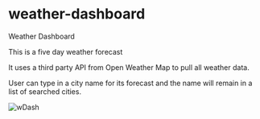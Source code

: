 # weather-dashboard
Weather Dashboard

This is a five day weather forecast

It uses a third party API from Open Weather Map to pull all weather data.

User can type in a city name for its forecast and the name will remain in a list of searched cities.

![wDash](https://user-images.githubusercontent.com/79335372/112158629-59b0cd80-8bb6-11eb-88d3-30103ba35c11.png)

